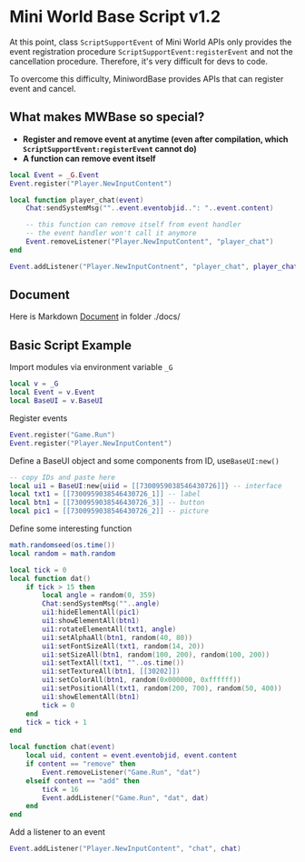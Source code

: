 # Mini World Base Script v1.2

At this point, class `ScriptSupportEvent` of Mini World APIs only provides the event registration procedure `ScriptSupportEvent:registerEvent` and not the cancellation procedure. Therefore, it's very difficult for devs to code.

To overcome this difficulty, MiniwordBase provides APIs that can register event and cancel.

## What makes MWBase so special?
- **Register and remove event at anytime (even after compilation, which `ScriptSupportEvent:registerEvent` cannot do)**
- **A function can remove event itself**

```lua
local Event = _G.Event
Event.register("Player.NewInputContent")

local function player_chat(event)
    Chat:sendSystemMsg(""..event.eventobjid..": "..event.content)

    -- this function can remove itself from event handler
    -- the event handler won't call it anymore
    Event.removeListener("Player.NewInputContent", "player_chat")
end

Event.addListener("Player.NewInputContnent", "player_chat", player_chat)
```

## Document
Here is Markdown [Document](./docs/) in folder ./docs/

## Basic Script Example

Import modules via environment variable `_G`
```lua
local v = _G
local Event = v.Event
local BaseUI = v.BaseUI
```

Register events
```lua
Event.register("Game.Run")
Event.register("Player.NewInputContent")
```

Define a BaseUI object and some components from ID, use`BaseUI:new()`
```lua
-- copy IDs and paste here
local ui1 = BaseUI:new{uiid = [[7300959038546430726]]} -- interface
local txt1 = [[7300959038546430726_1]] -- label
local btn1 = [[7300959038546430726_3]] -- button
local pic1 = [[7300959038546430726_2]] -- picture
```

Define some interesting function 
```lua
math.randomseed(os.time())
local random = math.random

local tick = 0
local function dat()
    if tick > 15 then
        local angle = random(0, 359)
        Chat:sendSystemMsg(""..angle)
        ui1:hideElementAll(pic1)
        ui1:showElementAll(btn1)
        ui1:rotateElementAll(txt1, angle)
        ui1:setAlphaAll(btn1, random(40, 80))
        ui1:setFontSizeAll(txt1, random(14, 20))
        ui1:setSizeAll(btn1, random(100, 200), random(100, 200))
        ui1:setTextAll(txt1, ""..os.time())
        ui1:setTextureAll(btn1, [[30202]])
        ui1:setColorAll(btn1, random(0x000000, 0xffffff))
        ui1:setPositionAll(txt1, random(200, 700), random(50, 400))
        ui1:showElementAll(btn1)
        tick = 0
    end
    tick = tick + 1
end

local function chat(event)
    local uid, content = event.eventobjid, event.content
    if content == "remove" then
        Event.removeListener("Game.Run", "dat")
    elseif content == "add" then
        tick = 16
        Event.addListener("Game.Run", "dat", dat)
    end
end
```

Add a listener to an event
```lua
Event.addListener("Player.NewInputContent", "chat", chat)
```
